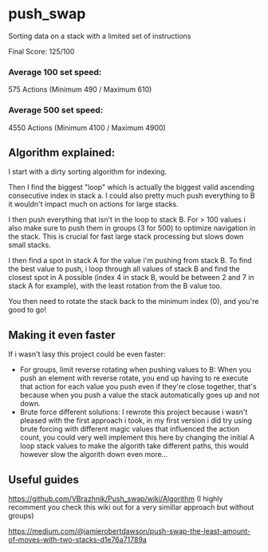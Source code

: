 # push_swap
Sorting data on a stack with a limited set of instructions

Final Score: 125/100

### Average 100 set speed:
575 Actions (Minimum 490 / Maximum 610)

### Average 500 set speed:
4550 Actions (Minimum 4100 / Maximum 4900)

## Algorithm explained:
I start with a dirty sorting algorithm for indexing.

Then I find the biggest "loop" which is actually the biggest valid ascending consecutive index in stack a. I could also pretty much push everything to B it wouldn't impact much on actions for large stacks.

I then push everything that isn't in the loop to stack B. For > 100 values i also make sure to push them in groups (3 for 500) to optimize navigation in the stack. This is crucial for fast large stack processing but slows down small stacks.

I then find a spot in stack A for the value i'm pushing from stack B. To find the best value to push, i loop through all values of stack B and find the closest spot in A possible (index 4 in stack B, would be between 2 and 7 in stack A for example), with the least rotation from the B value too.

You then need to rotate the stack back to the minimum index (0), and you're good to go!

## Making it even faster
If i wasn't lasy this project could be even faster:
- For groups, limit reverse rotating when pushing values to B: When you push an element with reverse rotate, you end up having to re execute that action for each value you push even if they're close together, that's because when you push a value the stack automatically goes up and not down.
- Brute force different solutions: I rewrote this project because i wasn't pleased with the first approach i took, in my first version i did try using brute forcing with different magic values that influenced the action count, you could very well implement this here by changing the initial A loop stack values to make the algorith take different paths, this would however slow the algorith down even more...

## Useful guides
https://github.com/VBrazhnik/Push_swap/wiki/Algorithm (I highly recomment you check this wiki out for a very simillar approach but without groups)

https://medium.com/@jamierobertdawson/push-swap-the-least-amount-of-moves-with-two-stacks-d1e76a71789a
